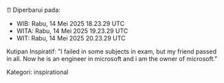 ⏰ Diperbarui pada:
- WIB: Rabu, 14 Mei 2025 18.23.29 UTC
- WITA: Rabu, 14 Mei 2025 19.23.29 UTC
- WIT: Rabu, 14 Mei 2025 20.23.29 UTC

Kutipan Inspiratif:
"I failed in some subjects in exam, but my friend passed in all. Now he is an engineer in microsoft and i am the owner of microsoft."


Kategori: inspirational

